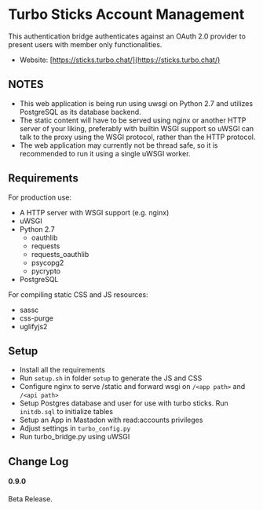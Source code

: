 Turbo Sticks Account Management
===========

This authentication bridge authenticates against an OAuth 2.0 provider to present users with member only functionalities.

* Website: [https://sticks.turbo.chat/](https://sticks.turbo.chat/)

NOTES
-----------

* This web application is being run using uwsgi on Python 2.7 and utilizes PostgreSQL as its database backend.
* The static content will have to be served using nginx or another HTTP server of your liking, preferably with builtin WSGI support so uWSGI can talk to the proxy using the WSGI protocol, rather than the HTTP protocol.
* The web application may currently not be thread safe, so it is recommended to run it using a single uWSGI worker.

Requirements
-----------

For production use:
* A HTTP server with WSGI support (e.g. nginx)
* uWSGI
* Python 2.7
  * oauthlib
  * requests
  * requests_oauthlib
  * psycopg2
  * pycrypto
* PostgreSQL

For compiling static CSS and JS resources:
* sassc
* css-purge
* uglifyjs2

Setup
-----------
* Install all the requirements
* Run `setup.sh` in folder `setup` to generate the JS and CSS
* Configure nginx to serve /static and forward wsgi on `/<app path>` and `/<api path>`
* Setup Postgres database and user for use with turbo sticks. Run `initdb.sql` to initialize tables
* Setup an App in Mastadon with read:accounts privileges
* Adjust settings in `turbo_config.py`
* Run turbo_bridge.py using uWSGI

Change Log
-----------

#### 0.9.0
Beta Release.
